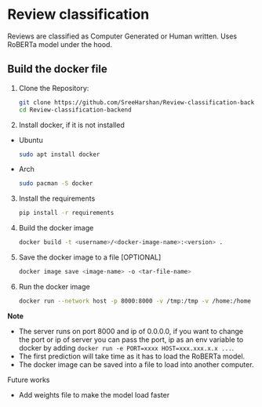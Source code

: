 # Review classification

Reviews are classified as Computer Generated or Human written. Uses RoBERTa model under the hood.

## Build the docker file 

1. Clone the Repository:

    ```bash
    git clone https://github.com/SreeHarshan/Review-classification-backend
    cd Review-classification-backend
    ```
2. Install docker, if it is not installed
* Ubuntu
    ```bash
    sudo apt install docker
    ```
* Arch
    ```bash
    sudo pacman -S docker
    ```
   
3. Install the requirements
    ```bash
    pip install -r requirements
    ```

4. Build the docker image 
    ```bash
    docker build -t <username>/<docker-image-name>:<version> .
    ```
5. Save the docker image to a file [OPTIONAL]
   ```bash
   docker image save <image-name> -o <tar-file-name>
   ```

6. Run the docker image
   ```bash
   docker run --network host -p 8000:8000 -v /tmp:/tmp -v /home:/home <docker-image-name>
   ```
    
**Note**
- The server runs on port 8000 and ip of 0.0.0.0, if you want to change the port or ip of server you can pass the port, ip as an env variable to docker by adding `docker run -e PORT=xxxx HOST=xxx.xxx.x.x ...`.
- The first prediction will take time as it has to load the RoBERTa model.
- The docker image can be saved into a file to load into another computer.

Future works
- Add weights file to make the model load faster
